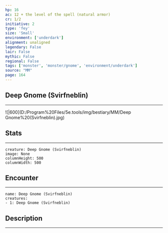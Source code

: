 ```yaml
---
hp: 16
ac: 12 + the level of the spell (natural armor)
cr: 1/2
initiative: 2
type: 'fey'    
size: 'Small'
environment: ['underdark']
alignment: unaligned
legendary: False
lair: False
mythic: False
regional: False
tags: ['monster', 'monster/gnome', 'environment/underdark']
source: "MM"
page: 164
---
```


## Deep Gnome (Svirfneblin)
---

![|600](D:/Program%20Files/5e.tools/img/bestiary/MM/Deep Gnome%20(Svirfneblin).jpg)

## Stats
---

```statblock
creature: Deep Gnome (Svirfneblin)
image: None
columnHeight: 500
columnWidth: 500
```

## Encounter
---

```encounter-table
name: Deep Gnome (Svirfneblin)
creatures:
- 1: Deep Gnome (Svirfneblin)
```

## Description
---




